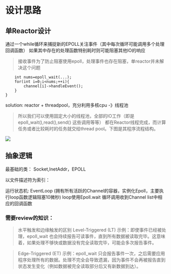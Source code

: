 # 设计思路
## 单Reactor设计
通过一个while循环来捕捉新的EPOLL关注事件（其中每次循环可能调用多个处理回调函数） 如果其中存在的处理函数特别耗时则可能阻塞其他IO的响应
> 接收事件为了防止阻塞使用epoll，处理事件也存在阻塞，单reactor并未解决这个问题

``` while(1){
    int nums=epoll_wait(...);
    for(int i=0;i<nums;++i){
        channel[i]->handleEvent();
    }    
}
```

solution: reactor + threadpool，充分利用多核cpu -》线程池

> 所以我们可以使用固定大小的线程池，全部的IO工作（即是epoll_wait(),read(),send() 这些调用等等） 都在Reactor线程完成，而计算任务或者比较耗时的任务就交给thread pool。下图是其程序流程结构。

![](https://i-blog.csdnimg.cn/blog_migrate/777a6da9b4235a6c7032e33a53e2a9ce.webp?x-image-process=image/format,png)




## 抽象逻辑

最基础的类：  Socket,InetAddr，EPOLL

以文件描述符为索引： 


运行状态机:
EventLoop (拥有所有活跃的Channel的容器，实例化Epoll，主要执行loop函数逻辑阻塞10微秒) loop使用Epoll.wait 循环调用收到Channel list中相应的回调函数







### 需要review的知识：
> 水平触发和边缘触发的区别
> Level-Triggered (LT) 示例：即使事件已经被处理，epoll_wait 也会持续报告可读事件，直到所有数据被读取完毕。这意味着，如果处理不够快或数据没有完全读取完毕，可能会多次报告事件。

> Edge-Triggered (ET) 示例：epoll_wait 只会报告事件一次，之后需要应用程序处理所有的数据。处理不完全会导致遗漏，因为事件不会再被报告直到状态发生变化（例如数据被完全读取部分后又有新数据到达）。



